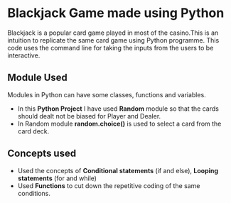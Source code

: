 # Blackjack Game made using Python

Blackjack is a popular card game played in most of the casino.This is an intuition to replicate the same card game using Python programme.
This code uses the command line for taking the inputs from the users to be interactive.

## Module Used

Modules in Python can have some classes, functions and variables.

- In this **Python Project** I have used **Random** module so that the cards should dealt not be biased for Player and Dealer.
- In Random module **random.choice()** is used to select a card from the card deck.

## Concepts used

- Used the concepts of **Conditional statements** (if and else), **Looping statements** (for and while)
- Used **Functions** to cut down the repetitive coding of the same conditions.

